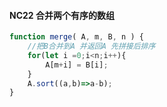 #### NC22 合并两个有序的数组

```js
function merge( A, m, B, n ) {
    //把B合并到A 并返回A 先拼接后排序
    for(let i =0;i<n;i++){
        A[m+i] = B[i];
    }
    A.sort((a,b)=>a-b);
}
```
